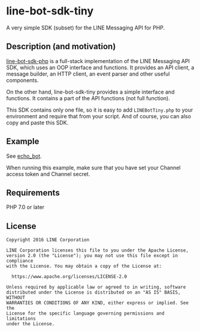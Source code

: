 line-bot-sdk-tiny
==

A very simple SDK (subset) for the LINE Messaging API for PHP.

Description (and motivation)
--

[line-bot-sdk-php](https://github.com/line/line-bot-sdk-php) is a full-stack implementation of the LINE Messaging API SDK, which uses an OOP interface and functions. It provides an API client, a message builder, an HTTP client, an event parser and other useful components.

On the other hand, line-bot-sdk-tiny provides a simple interface and functions. It contains a part of the API functions (not full function).

This SDK contains only one file, so it is easy to add `LINEBotTiny.php` to your environment and require that from your script.
And of course, you can also copy and paste this SDK.

Example
--

See [echo_bot](./echo_bot.php).

When running this example, make sure that you have set your Channel access token and Channel secret.

Requirements
--

PHP 7.0 or later

License
--

```
Copyright 2016 LINE Corporation

LINE Corporation licenses this file to you under the Apache License,
version 2.0 (the "License"); you may not use this file except in compliance
with the License. You may obtain a copy of the License at:

  https://www.apache.org/licenses/LICENSE-2.0

Unless required by applicable law or agreed to in writing, software
distributed under the License is distributed on an "AS IS" BASIS, WITHOUT
WARRANTIES OR CONDITIONS OF ANY KIND, either express or implied. See the
License for the specific language governing permissions and limitations
under the License.
```
